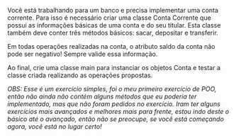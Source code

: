 Você está trabalhando para um banco e precisa implementar uma conta corrente. Para isso é
necessário criar uma classe Conta Corrente que possui as informações básicas de uma conta e do
seu titular. Esta classe também deve conter três métodos básicos:
sacar, depositar e transferir.


Em todas operações realizadas na conta, o atributo saldo da conta não pode ser negativo! Sempre
valide essa informação.


Ao final, crie uma classe main para instanciar os objetos Conta e testar a classe criada realizando
as operações propostas. 

*OBS: Esse é um exercício simples, foi o meu primeiro exercício de POO, então não ainda não contém alguns métodos que eu poderia ter implementado, mas que não foram pedidos no exercício.
Iram ter alguns exercícios mais avançados e melhores mais para frente, estou indo deste o básico até o avançado, então não se preocupe, se você está começando agora, você está no lugar certo!*